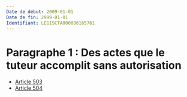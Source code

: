 ```yaml
---
Date de début: 2009-01-01
Date de fin: 2999-01-01
Identifiant: LEGISCTA000006165761
---
```


<h1>Paragraphe 1 : Des actes que le tuteur accomplit sans autorisation</h1>

- [Article 503](article_503.md)
- [Article 504](article_504.md)
